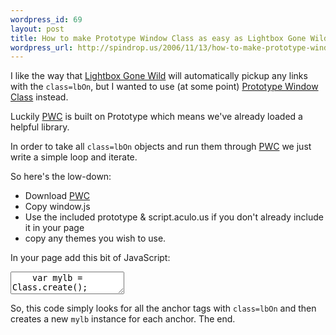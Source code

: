 ```yaml
--- 
wordpress_id: 69
layout: post
title: How to make Prototype Window Class as easy as Lightbox Gone Wild
wordpress_url: http://spindrop.us/2006/11/13/how-to-make-prototype-window-class-as-easy-as-lightbox-gone-wild/
---
```

[l]: http://particletree.com/features/lightbox-gone-wild/ "Lightbox Gone Wild"
[p]: http://prototype-window.xilinus.com/ "Prototype Window Class"

I like the way that [Lightbox Gone Wild][l] will automatically pickup any links with the `class=lbOn`, but I wanted to use (at some point) [Prototype Window Class][p] instead.

Luckily [PWC][p] is built on Prototype which means we've already loaded a helpful library.

<!--more-->

In order to take all `class=lbOn` objects and run them through [PWC][p] we just write a simple loop and iterate.

So here's the low-down:

* Download [PWC][p]
* Copy window.js
* Use the included prototype & script.aculo.us if you don't already include it in your page
* copy any themes you wish to use.

In your page add this bit of JavaScript:

<div><textarea name="code" class="js">
	var mylb = Class.create();
	
	mylb.prototype = {
		initialize: function(ctrl) {
			this.content = ctrl.href;
			Event.observe(ctrl, 'click', this.activate.bindAsEventListener(this), false);
			ctrl.onclick = function(){return false;};
			},
	
			// Turn everything on - mainly the IE fixes
			activate: function(){
				var win = new Window('window_id', {className: "alphacube",title: "Tour", url: this.content, width:700, height:500});
				win.setDestroyOnClose();
				win.showCenter(true);
			}
		}

		lbox = document.getElementsByClassName('lbOn');
		for(i = 0; i < lbox.length; i++) {
			valid = new mylb(lbox[i]);
		}
</textarea></div>

So, this code simply looks for all the anchor tags with `class=lbOn` and then  creates a new `mylb` instance for each anchor.  The end.
